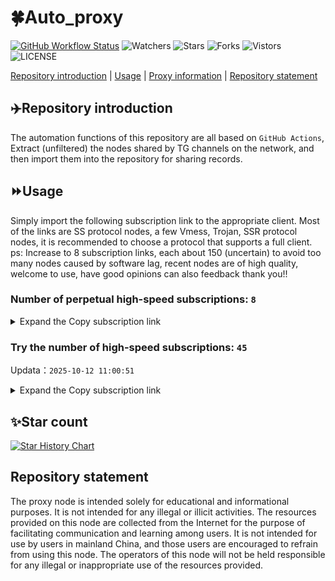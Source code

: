 # 🍀Auto_proxy
[![GitHub Workflow Status](https://img.shields.io/github/actions/workflow/status/PangTouY00/Auto_proxy/main.yml?branch=main)](https://github.com/PangTouY00/Auto_proxy/actions/workflows/main.yml?branch=main) 
![Watchers](https://img.shields.io/github/watchers/w1770946466/Auto_proxy) ![Stars](https://img.shields.io/github/stars/PangTouY00/Auto_proxy) ![Forks](https://img.shields.io/github/forks/w1770946466/Auto_proxy) ![Vistors](https://visitor-badge.laobi.icu/badge?page_id=PangTouY00.Auto_proxy) ![LICENSE](https://img.shields.io/badge/license-CC%20BY--SA%204.0-green.svg)

[Repository introduction](https://github.com/PangTouY00/Auto_proxy#Repositoryintroduction) | [Usage](https://github.com/PangTouY00/Auto_proxy#Usage) | [Proxy information](https://github.com/PangTouY00/Auto_proxy#Proxyinformation) | [Repository statement](https://github.com/PangTouY00/Auto_proxy#Repositorystatement)

## ✈️Repository introduction
The automation functions of this repository are all based on `GitHub Actions`,
Extract (unfiltered) the nodes shared by TG channels on the network, and then import them into the repository for sharing records.

## ⏩Usage
Simply import the following subscription link to the appropriate client. Most of the links are SS protocol nodes, a few Vmess, Trojan, SSR protocol nodes, it is recommended to choose a protocol that supports a full client.
ps: Increase to 8 subscription links, each about 150 (uncertain) to avoid too many nodes caused by software lag, recent nodes are of high quality, welcome to use, have good opinions can also feedback thank you!!

### Number of perpetual high-speed subscriptions: `8`

<details>
  <summary>Expand the Copy subscription link</summary>

  
- [Multiprotocol Base64 encoding](https://raw.githubusercontent.com/PangTouY00/Auto_proxy/main/Long_term_subscription1)
`https://raw.githubusercontent.com/PangTouY00/Auto_proxy/main/Long_term_subscription_num`
`Total number of merge nodes: 281`

- [Multiprotocol Base64 encoding](https://raw.githubusercontent.com/PangTouY00/Auto_proxy/main/Long_term_subscription1)
`https://raw.githubusercontent.com/PangTouY00/Auto_proxy/main/Long_term_subscription1`
`Total number of merge nodes: 36`

- [Multiprotocol Base64 encoding](https://raw.githubusercontent.com/PangTouY00/Auto_proxy/main/Long_term_subscription2)
`https://raw.githubusercontent.com/PangTouY00/Auto_proxy/main/Long_term_subscription2`
`Total number of merge nodes: 36`

- [Multiprotocol Base64 encoding](https://raw.githubusercontent.com/PangTouY00/Auto_proxy/main/Long_term_subscription3)
`https://raw.githubusercontent.com/PangTouY00/Auto_proxy/main/Long_term_subscription3`
`Total number of merge nodes: 36`

- [Multiprotocol Base64 encoding](https://raw.githubusercontent.com/PangTouY00/Auto_proxy/main/Long_term_subscription4)
`https://raw.githubusercontent.com/PangTouY00/Auto_proxy/main/Long_term_subscription4`
`Total number of merge nodes: 36`

- [Multiprotocol Base64 encoding](https://raw.githubusercontent.comPangTouY00/Auto_proxy/main/Long_term_subscription5)
`https://raw.githubusercontent.com/PangTouY00/Auto_proxy/main/Long_term_subscription5`
`Total number of merge nodes: 36`

- [Multiprotocol Base64 encoding](https://raw.githubusercontent.com/PangTouY00/Auto_proxy/main/Long_term_subscription6)
`https://raw.githubusercontent.com/PangTouY00/Auto_proxy/main/Long_term_subscription6`
`Total number of merge nodes: 36`

- [Multiprotocol Base64 encoding](https://raw.githubusercontent.com/PangTouY00/Auto_proxy/main/Long_term_subscription7)
`https://raw.githubusercontent.com/PangTouY00/Auto_proxy/main/Long_term_subscription7`
`Total number of merge nodes: 36`

- [Multiprotocol Base64 encoding](https://raw.githubusercontent.com/PangTouY00/Auto_proxy/main/Long_term_subscription8)
`https://raw.githubusercontent.com/PangTouY00/Auto_proxy/main/Long_term_subscription8`
`Total number of merge nodes: 29`

- [Clash subscription](https://raw.githubusercontent.com/PangTouY00/Auto_proxy/main/Long_term_subscription2.yaml)
`https://raw.githubusercontent.com/PangTouY00/Auto_proxy/main/Long_term_subscription1.yaml`


- [Clash subscription](https://raw.githubusercontent.com/PangTouY00/Auto_proxy/main/Long_term_subscription2.yaml)
`https://raw.githubusercontent.com/PangTouY00/Auto_proxy/main/Long_term_subscription2.yaml`


- [Clash subscription](https://raw.githubusercontent.com/PangTouY00/Auto_proxy/main/Long_term_subscription3.yaml)
`https://raw.githubusercontent.com/PangTouY00/Auto_proxy/main/Long_term_subscription3.yaml`
  
</details>

### Try the number of high-speed subscriptions: `45`
Updata：`2025-10-12 11:00:51`


<details>
  <summary>Expand the Copy subscription link</summary>  

















































































































































































































































































































































































































































































































































































































































































































































































































































































































































































































































































































































































































































































































































































































































































































































































































































































































































































































































































































































































































































































































































































































































































































































































































































































































































































































































































































































































































































































































































































































































































































































































































































































































































































































































































































































































































































































































































































































































































































































































































































































































































































































































































































































































































































































































































































































































































































































































































































































































































































































































































































































































































































































































































































































































































































































































































































































































































































































































































































































































































































































































































































































































































































































































































































































































































































































































































































































































































































































































































































































































































































































































































































































































































































































































































































































































































































































































































































































































































































































































































































































































































































































































































































































































































































































































































































































































































































































































































































































































































































































































































































































































































































































































































































































































































































































































































































































































































































































































































































































































































































































































































































































































































































































































































































































































































































































































































































































































































































































































































































































































































































































































































































































































































































































































































































































































































































































































































































































































































































































































































































































































































































































































































































































































































































































































































































































































































































































































































































































































































































































































































































































































































































































































































































































































































































































































































































































































































































































































































































































































































































































































































































































































































































































































































































































































































































































































































































































































































































































































































































































































































































































































































































































































































































































































































































































































































































































































































































































































































































































































































































































































































































































































































































































































































































































































































































































































































































































































































































































































































































































































































































































































































































































































































































































































































































































































































































































































































































































































































































































































































































































































































































































































































































































































































































































































































































































































































































































































































































































































































































































































































































































































































































































































































































































































































































































































































































































































































































































































































































































































































































































































































































































































































































































































































































































































































































































































































































































































































































































































































































































































































































































































































































































































































































































































































































































































































































































































































































































































































































































































































































































































































































































































































































































































































































































































































































































































































































































































































































































































































































































































































































































































































































































































































































































































































































































































































































































































































































































































































































































































































































































































































































































































































































































































































































































































































































































































































































































































































































































































































































































































































































































































































































































































































































































































































































































































>Trial subscription：
`http://tinnyrick8888.com/api/v1/client/subscribe?token=6d6f42d843ce4d2b11a2512172b01bdc`




>Trial subscription：
`https://www.ch000zy.com/api/v1/client/subscribe?token=534a81e6abc35652903c64641c3bdd46`




>Trial subscription：
`https://jsxixi001.xxssx.cn/api/v1/client/subscribe?token=7a4c805806d7cb4190cb433cda809928`




>Trial subscription：
`https://xyjs1.sbs/api/v1/client/subscribe?token=b08e140c96d43218dcdd16bc1b76a6ec`




>Trial subscription：
`https://sufujia.top/api/v1/client/subscribe?token=255305c37ffb09d52e613c5d71e7add1`




>Trial subscription：
`https://www.louwangzhiyu.org/api/v1/client/subscribe?token=24f33234322e8e599af25624d9dea46e`




>Trial subscription：
`https://xunyungogogo.xyz/api/v1/client/subscribe?token=fdeb472cf3417b08a837f6fb24609491`




>Trial subscription：
`https://qingyun.zybs.eu.org/api/v1/client/subscribe?token=3a6132c7863e0656b9e0a41a63ff79aa`




>Trial subscription：
`https://yywhale.com/api/v1/client/subscribe?token=7c4c99946f93f9de7e4e6acb2455278c`




>Trial subscription：
`https://hjhaha.xxssx.cn/api/v1/client/subscribe?token=b2cf4bb1d939fee262fbb5e526d7ed73`




>Trial subscription：
`https://tizi8.top/api/v1/client/subscribe?token=7ed21b330048418a041ad4494e91f372`




>Trial subscription：
`https://xyhaha.xxttx.cn/api/v1/client/subscribe?token=762a5aad3e4484f003e056b5e8ec72f5`




>Trial subscription：
`https://slianvpn.com/api/v1/client/subscribe?token=ff320ebdced5660c245189da0ee77c93`




>Trial subscription：
`https://hjxixi002.xxttx.cn/api/v1/client/subscribe?token=d0ea399524780de34bc3c818fb1c19d7`




>Trial subscription：
`https://fs.v2rayse.com/share/20251012/t37643uf99.txt`




>Trial subscription：
`https://dyxixi001.xxssx.cn/api/v1/client/subscribe?token=95027b00b5775bf41dd08bf55748d696`




>Trial subscription：
`https://xixixi003.hjsbssbsbsbsbs.sbs/api/v1/client/subscribe?token=39e7821ae04d26d19dfa5fcee0129269`




>Trial subscription：
`https://gods1.dashicn.buzz/api/v1/client/subscribe?token=e12632913de1f5b55b590c214f47d004`




>Trial subscription：
`https://syxixi001.xxssx.cn/api/v1/client/subscribe?token=9a19ccbedc4c6fdd6377ddf1abe13e46`




>Trial subscription：
`https://syhaha.xxttx.cn/api/v1/client/subscribe?token=3b767641eff78d4d2849ad88dacf5f70`




>Trial subscription：
`https://gods4.dashicn.buzz/api/v1/client/subscribe?token=726a48cd1e4a633a7f3c533fd92c7cbe`




>Trial subscription：
`https://gods2.dashicn.buzz/api/v1/client/subscribe?token=9e74976203c70c228a76d445c295505e`




>Trial subscription：
`https://multiserver.multiserveradelshoop.com/api/v1/client/subscribe?token=c9c4f7dc2736ef534cb5090f26831c6b`




>Trial subscription：
`http://107.173.31.17/api/v1/client/subscribe?token=c3abbd0715b86ee77c9e71f1160aeec6`




>Trial subscription：
`http://xxxxyyyy.njdjjxjbcbw.icu/api/v1/client/subscribe?token=5ef8926590022a33e4515d71897cb7d3`




>Trial subscription：
`https://sy.njdjjxjbcbw.icu/api/v1/client/subscribe?token=f37019693a37cae5043cde544c931a47`




>Trial subscription：
`https://syhaha.xxssx.cn/api/v1/client/subscribe?token=1ce7fb91dc2bbb428e264cde76cdf9fc`




>Trial subscription：
`https://ylccloud.top/api/v1/client/subscribe?token=99f60dd3e333d1a4ad281fd8ee8384ac`




>Trial subscription：
`https://uaplink.com/api/v1/client/subscribe?token=b962b9a361e1666ffcdf7fa66e36556a`




>Trial subscription：
`https://xyjs1.buzz/api/v1/client/subscribe?token=403b3f4603cce68f07df3c4a321ea612`




>Trial subscription：
`https://xxx.yxt999.cn/api/v1/client/subscribe?token=bf3bdab1bb0646ba648c55ded267b1b8`




>Trial subscription：
`https://old-v2b.linkedton.com/api/v1/client/subscribe?token=a0bb891f29b4de7b76dd043bee127dfb`




>Trial subscription：
`https://cfvpn.com/api/v1/client/subscribe?token=38f3332b1bbf3efde74a459fda460c8a`




>Trial subscription：
`https://kingfisher.top/api/v1/client/subscribe?token=c1796150fadff17b02e75e96ba9cc0cc`




>Trial subscription：
`https://xiaoby.com/api/v1/client/subscribe?token=8b58b2ab5a556a9cce1f01e02bb8b31c`




>Trial subscription：
`https://www.eeevpn.com/api/v1/client/subscribe?token=89b7cfcfa3f4670e07c0b0d62977cc81`




>Trial subscription：
`https://hjxixi003.xxuux.cn/api/v1/client/subscribe?token=caea6b1818e8361ab4664f663aa0b54d`




>Trial subscription：
`https://v2s.ip-ddns.com/api/v1/client/subscribe?token=fb77b9d3e02c4081c273ae938bca7495`




>Trial subscription：
`https://slianvpn.top/api/v1/client/subscribe?token=227f876c702b264eaa17962a7699cf6a`




>Trial subscription：
`https://gods3.dashicn.buzz/api/v1/client/subscribe?token=8b112f577a7026d36b955a0bebdbe72c`




>Trial subscription：
`https://dashuai.us/api/v1/client/subscribe?token=36c2543586282ba2e2f52b0188df9871`




>Trial subscription：
`https://go.yueyun.de/api/v1/client/subscribe?token=ee5847cb4f46f7beb73781694eacdb51`




>Trial subscription：
`https://asdfg.njdjjxjbcbw.icu/api/v1/client/subscribe?token=dd4d4be7d63757344f11ab3dfbada3dd`




>Trial subscription：
`https://poiuytrewq.yxt999.cn/api/v1/client/subscribe?token=6c2bdd8203ba5c564558d5d15f20c64b`




>Trial subscription：
`https://user.ivnz.ir/api/v1/client/subscribe?token=405ae69bd87687b39f3824ade3abe9db`



</details>

## ✨Star count
[![Star History Chart](https://api.star-history.com/svg?repos=PangTouY00/Auto_proxy&type=Date)](https://star-history.com/#w1770946466/Auto_proxy&Date)



## Repository statement
The proxy node is intended solely for educational and informational purposes. It is not intended for any illegal or illicit activities. The resources provided on this node are collected from the Internet for the purpose of facilitating communication and learning among users. It is not intended for use by users in mainland China, and those users are encouraged to refrain from using this node. The operators of this node will not be held responsible for any illegal or inappropriate use of the resources provided.
